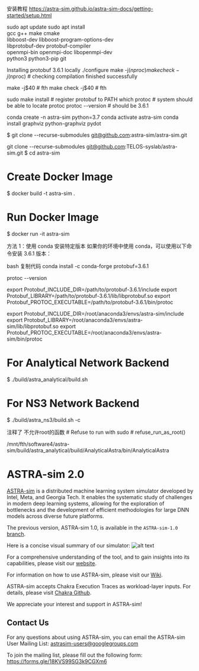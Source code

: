 安装教程
https://astra-sim.github.io/astra-sim-docs/getting-started/setup.html

sudo apt update
sudo apt install \
  gcc g++ make cmake \
  libboost-dev libboost-program-options-dev \
  libprotobuf-dev protobuf-compiler \
  openmpi-bin openmpi-doc libopenmpi-dev \
  python3 python3-pip git

Installing protobuf 3.6.1 locally
./configure
make -j$(nproc)
make check -j$(nproc)  # checking compilation finished successfully

make -j$40 # fth 
make check -j$40 # fth

sudo make install  # register protobuf to PATH
which protoc  # system should be able to locate protoc
protoc --version  # should be 3.6.1

conda create -n astra-sim python=3.7
conda activate astra-sim
conda install graphviz python-graphviz pydot

$ git clone --recurse-submodules git@github.com:astra-sim/astra-sim.git

git clone --recurse-submodules git@github.com:TELOS-syslab/astra-sim.git
$ cd astra-sim

# Create Docker Image
$ docker build -t astra-sim .

# Run Docker Image
$ docker run -it astra-sim

方法 1：使用 conda 安装特定版本
如果你的环境中使用 conda，可以使用以下命令安装 3.6.1 版本：

bash
复制代码
conda install -c conda-forge protobuf=3.6.1

protoc --version


export Protobuf_INCLUDE_DIR=/path/to/protobuf-3.6.1/include
export Protobuf_LIBRARY=/path/to/protobuf-3.6.1/lib/libprotobuf.so
export Protobuf_PROTOC_EXECUTABLE=/path/to/protobuf-3.6.1/bin/protoc

export Protobuf_INCLUDE_DIR=/root/anaconda3/envs/astra-sim/include
export Protobuf_LIBRARY=/root/anaconda3/envs/astra-sim/lib/libprotobuf.so
export Protobuf_PROTOC_EXECUTABLE=/root/anaconda3/envs/astra-sim/bin/protoc


# For Analytical Network Backend
$ ./build/astra_analytical/build.sh

# For NS3 Network Backend
$ ./build/astra_ns3/build.sh -c


注释了 不允许root的函数
    # Refuse to run with sudo
    # refuse_run_as_root()

/mnt/fth/software4/astra-sim/build/astra_analytical/build/AnalyticalAstra/bin/AnalyticalAstra



# ASTRA-sim 2.0
[ASTRA-sim](https://astra-sim.github.io/) is a distributed machine learning system simulator developed by Intel, Meta, and Georgia Tech. It enables the systematic study of challenges in modern deep learning systems, allowing for the exploration of bottlenecks and the development of efficient methodologies for large DNN models across diverse future platforms.

The previous version, ASTRA-sim 1.0, is available in the `ASTRA-sim-1.0` [branch](https://github.com/astra-sim/astra-sim/tree/ASTRA-sim-1.0).

Here is a concise visual summary of our simulator:
![alt text](https://github.com/astra-sim/astra-sim/blob/master/docs/images/astrasim_overview_codesign.png)

For a comprehensive understanding of the tool, and to gain insights into its capabilities, please visit our [website](https://astra-sim.github.io/).

For information on how to use ASTRA-sim, please visit our [Wiki](https://astra-sim.github.io/astra-sim-docs/index.html).

ASTRA-sim accepts Chakra Execution Traces as workload-layer inputs. For details, please visit [Chakra Github](https://github.com/mlcommons/chakra).

We appreciate your interest and support in ASTRA-sim!

## Contact Us
For any questions about using ASTRA-sim, you can email the ASTRA-sim User Mailing List: astrasim-users@googlegroups.com

To join the mailing list, please fill out the following form: https://forms.gle/18KVS99SG3k9CGXm6
